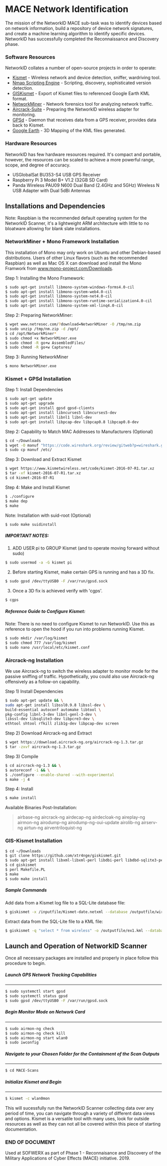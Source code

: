 # MACE Network Identification

The mission of the NetworkID MACE sub-task was to identify devices based on network information, build a repository of device network signatures, and create a machine learning algorithm to identify specific devices. NetworkID has successfully completed the Reconnaissance and Discovery phase.

### Software Resources
NetworkID collates a number of open-source projects in order to operate:

* [Kismet](https://kismetwireless.net) - Wireless network and device detection, sniffer, wardriving tool.
* [Nmap Scripting Engine](https://nmap.org/book/nse.html) - Scripting, discovery, sophisticated version detection.
* [GISKismet](https://tools.kali.org/wireless-attacks/giskismet) - Export of Kismet files to referenced Google Earth KML format.
* [NetworkMiner](https://www.netresec.com/?page=Blog&month=2014-02&post=HowTo-install-NetworkMiner-in-Ubuntu-Fedora-and-Arch-Linux) - Network forensics tool for analyzing network traffic.
* [Aircrack-Suite](http://www.aircrack-ng.org/) - Preparing the NetworkID wireless adapter for monitoring.
* [GPSd](http://www.catb.org/gpsd/installation.html) - Daemon that receives data from a GPS receiver, provides data back to Kismet.
* [Google Earth](https://www.google.com/earth/) - 3D Mapping of the KML files generated.

### Hardware Resources
NetworkID has few hardware resources required. It's compact and portable, however, the resources can be scaled to achieve a more powerful range, scope, and degree of accuracy.

- USGlobalSat BU353-S4 USB GPS Receiver
- Raspberry Pi 3 Model B+ V1.2 (32GB SD Card)
- Panda Wireless PAU09 N600 Dual Band (2.4GHz and 5GHz) Wireless N USB Adapter with Dual 5dBi Antennas

## Installations and Dependencies

Note: Raspbian is the recommended default operating system for the NetworkID Scanner, it's a lightweight ARM architecture with little to no bloatware allowing for blank slate installations. 

### NetworkMiner + Mono Framework Installation

This installation of Mono may only work on Ubuntu and other Debian-based distributions. Users of other Linux flavors (such as the recommended Raspbian) as well as Mac OS X can download and install the Mono Framwork from www.mono-project.com/Downloads.

Step 1: Installing the Mono Framework:
```sh
$ sudo apt-get install libmono-system-windows-forms4.0-cil
$ sudo apt-get install libmono-system-web4.0-cil
$ sudo apt-get install libmono-system-net4.0-cil
$ sudo apt-get install libmono-system-runtime-serialization4.0-cil
$ sudo apt-get install libmono-system-xml-linq4.0-cil
```

Step 2: Preparing NetworkMiner:

```sh
$ wget www.netresec.com/?download=NetworkMiner -O /tmp/nm.zip
$ sudo unzip /tmp/nm.zip -d /opt/
$ cd /opt/NetworkMiner*
$ sudo chmod +x NetworkMiner.exe
$ sudo chmod -R go+w AssembledFiles/
$ sudo chmod -R go+w Captures/
```

Step 3: Running NetworkMiner 

```sh
$ mono NetworkMiner.exe
```

### Kismet + GPSd Installation

Step 1: Install Dependencies
```sh
$ sudo apt-get update
$ sudo apt-get upgrade
$ sudo apt-get install gpsd gpsd-clients
$ sudo apt-get install libncurses5 libncurses5-dev
$ sudo apt-get install libnl1 libnl-dev
$ sudo apt-get install libpcap-dev libpcap0.8 libpcap0.8-dev
```
Step 2: Capability to Match MAC Addresses to Manufacturers (Optional) 
```sh
$ cd ~/Downloads
$ wget -O manuf "https://code.wireshark.org/review/gitweb?p=wireshark.git;a=blob_plain;f=manuf"
$ sudo cp manuf /etc/
```
Step 3: Download and Extract Kismet
```sh
$ wget https://www.kismetwireless.net/code/kismet-2016-07-R1.tar.xz
$ tar -xf kismet-2016-07-R1.tar.xz
$ cd kismet-2016-07-R1
```
Step 4: Make and Install Kismet
```sh
$ ./configure
$ make dep
$ make
```
Note: Installation with suid-root (Optional)
```sh
$ sudo make suidinstall
```
##### IMPORTANT NOTES:
1) ADD USER pi to GROUP Kismet (and to operate moving forward without sudo)
```sh
$ sudo usermod -a -G kismet pi
```
2) Before starting Kismet, make certain GPS is running and has a 3D fix.

```sh
$ sudo gpsd /dev/ttyUSB0 -F /var/run/gpsd.sock
```
3) Once a 3D fix is achieved verify with 'cgps'.

```sh
$ cgps
```
##### Reference Guide to Configure Kismet:
Note: There is no need to configure Kismet to run NetworkID. Use this as reference to open the hood if you run into problems running Kismet.
```sh
$ sudo mkdir /var/log/kismet
$ sudo chmod 777 /var/log/kismet
$ sudo nano /usr/local/etc/kismet.conf
```

### Aircrack-ng Installation
We use Aircrack-ng to switch the wireless adapter to monitor mode for the passive sniffing of traffic. Hypothetically, you could also use Aircrack-ng offensively as a follow-on capability.

Step 1) Install Dependencies
```sh
$ sudo apt-get update && \
sudo apt-get install libssl0.9.8 libssl-dev \
build-essential autoconf automake libtool \
pkg-config libnl-3-dev libnl-genl-3-dev \
libssl-dev libsqlite3-dev libpcre3-dev \
ethtool shtool rfkill zlib1g-dev libpcap-dev screen
```
Step 2) Download Aircrack-ng and Extract
```sh
$ wget https://download.aircrack-ng.org/aircrack-ng-1.3.tar.gz
$ tar -zxvf aircrack-ng-1.3.tar.gz
```
Step 3) Compile
```sh
$ cd aircrack-ng-1.3 && \
$ autoreconf -i && \
$ ./configure --enable-shared --with-experimental
$ make -j 4
```
Step 4: Install
```sh
$ make install
```

Available Binaries Post-Installation:
 >   airbase-ng 
 >   aircrack-ng 
 >   airdecap-ng 
 >   airdecloak-ng 
 >   aireplay-ng 
 >   airmon-ng 
 >   airodump-ng 
 >   airodump-ng-oui-update 
 >   airolib-ng 
 >   airserv-ng 
 >   airtun-ng 
 >   airventriloquist-ng

### GIS-Kismet Installation
```sh
$ cd ~/Downloads
$ git clone https://github.com/xtr4nge/giskismet.git
$ sudo apt-get install libxml-libxml-perl libdbi-perl libdbd-sqlite3-perl
$ cd giskismet
$ perl Makefile.PL
$ make
$ sudo make install
```

##### Sample Commands
Add data from a Kismet log file to a SQL-Lite database file:
```sh
$ giskismet -x /inputfile/Kismet-date.netxml --database /outputfile/wireless.dbl
```

Extract data from the SQL-Lite file to a KML file:
```sh
$ giskismet -q "select * from wireless" -o /outputfile/ex1.kml --database /outputfile/wireless.dbl
```

## Launch and Operation of NetworkID Scanner

Once all necessary packages are installed and properly in place follow this procedure to begin.
##### Launch GPS Network Tracking Capabilities
---
```sh
$ sudo systemctl start gpsd
$ sudo systemctl status gpsd
$ sudo gpsd /dev/ttyUSB0 -F /var/run/gpsd.sock
```
##### Begin Monitor Mode on Network Card
---
```sh
$ sudo airmon-ng check
$ sudo airmon-ng check kill
$ sudo airmon-ng start wlan0
$ sudo iwconfig
```
##### Navigate to your Chosen Folder for the Containment of the Scan Outputs
---
```sh
$ cd MACE-Scans
```
##### Initialize Kismet and Begin
---
```sh
$ kismet -c wlan0mon
```

This will sucessfully run the NetworkID Scanner collecting data over any period of time, you can navigate through a variety of different data views and options. Kismet is a versatile tool with many uses, look for outside resources as well as they can not all be covered within this piece of starting documentation.

### END OF DOCUMENT
Used at SOFWERX as part of Phase 1 - Reconnaisance and Discovery of the Military Applications of Cyber Effects (MACE) initiative. 2019. 
